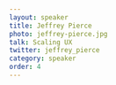 ```yaml
---
layout: speaker
title: Jeffrey Pierce
photo: jeffrey-pierce.jpg
talk: Scaling UX
twitter: jeffrey_pierce
category: speaker
order: 4
---
```

